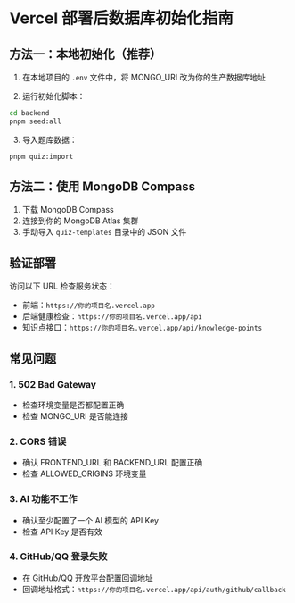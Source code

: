 # Vercel 部署后数据库初始化指南

## 方法一：本地初始化（推荐）

1. 在本地项目的 `.env` 文件中，将 MONGO_URI 改为你的生产数据库地址

2. 运行初始化脚本：

```bash
cd backend
pnpm seed:all
```

3. 导入题库数据：

```bash
pnpm quiz:import
```

## 方法二：使用 MongoDB Compass

1. 下载 MongoDB Compass
2. 连接到你的 MongoDB Atlas 集群
3. 手动导入 `quiz-templates` 目录中的 JSON 文件

## 验证部署

访问以下 URL 检查服务状态：

- 前端：`https://你的项目名.vercel.app`
- 后端健康检查：`https://你的项目名.vercel.app/api`
- 知识点接口：`https://你的项目名.vercel.app/api/knowledge-points`

## 常见问题

### 1. 502 Bad Gateway
- 检查环境变量是否都配置正确
- 检查 MONGO_URI 是否能连接

### 2. CORS 错误
- 确认 FRONTEND_URL 和 BACKEND_URL 配置正确
- 检查 ALLOWED_ORIGINS 环境变量

### 3. AI 功能不工作
- 确认至少配置了一个 AI 模型的 API Key
- 检查 API Key 是否有效

### 4. GitHub/QQ 登录失败
- 在 GitHub/QQ 开放平台配置回调地址
- 回调地址格式：`https://你的项目名.vercel.app/api/auth/github/callback`

